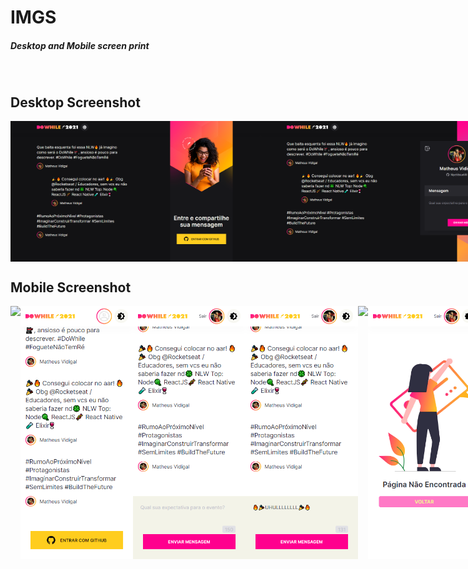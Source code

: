 # IMGS
##### Desktop and Mobile screen print

<br>

## Desktop Screenshot
<div style="display: flex; flex-direction: 'column'; align-items: 'center';">
<!-- Responsive, 1440 x 900, 50% (Laptop L - 1440px)-->
    <img width="400px" src="./desktop/home.png">
    <img width="400px" src="./desktop/home-logged.png">
    <img width="400px" src="./desktop/home-logged-typing.png">
    <img width="400px" src="./desktop/toast.png">
    <img width="400px" src="./desktop/modal-logged-out.png">
    <img width="400px" src="./desktop/404.png">
</div>

## Mobile Screenshot
<div style="display: flex; flex-direction: 'row';">
<!-- Responsive, 425 x 900, 60% (Mobile L - 425px)-->
    <img width="180px" src="./mobile/splash.png">
    <img width="180px" src="./mobile/home.png">
    <img width="180px" src="./mobile/home-logged.png">
    <img width="180px" src="./mobile/home-logged-typing.png">
    <img width="180px" src="./mobile/modal-logged-out.png">
    <img width="180px" src="./mobile/404.png">
</div>
    <!-- IMGS
      ------------------------------
      splash
      ------------------------------
      home
      home-logged
      home-logged-typing
      ------------------------------
      modal-logged-out
      toast
      ------------------------------
      404
      ------------------------------
    -->